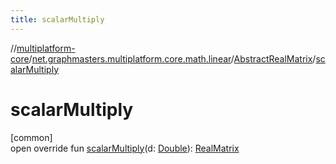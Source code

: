 ```yaml
---
title: scalarMultiply
---
```

//[multiplatform-core](../../../index.html)/[net.graphmasters.multiplatform.core.math.linear](../index.html)/[AbstractRealMatrix](index.html)/[scalarMultiply](scalar-multiply.html)



# scalarMultiply



[common]\
open override fun [scalarMultiply](scalar-multiply.html)(d: [Double](https://kotlinlang.org/api/latest/jvm/stdlib/kotlin/-double/index.html)): [RealMatrix](../-real-matrix/index.html)




